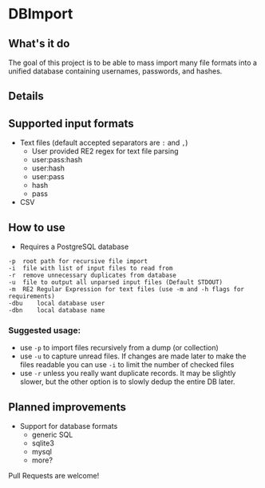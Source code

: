 # DBImport

## What's it do
The goal of this project is to be able to mass import many file formats into a unified database containing usernames, passwords, and hashes.

## Details

## Supported input formats
* Text files (default accepted separators are `:` and `,`)
	* User provided RE2 regex for text file parsing
	* user:pass:hash
	* user:hash
	* user:pass
	* hash
	* pass
* CSV

## How to use
* Requires a PostgreSQL database
```
-p	root path for recursive file import
-i	file with list of input files to read from
-r	remove unnecessary duplicates from database
-u	file to output all unparsed input files (Default STDOUT)
-m	RE2 Regular Expression for text files (use -m and -h flags for requirements)
-dbu	local database user
-dbn	local database name
```
### Suggested usage:
* use `-p` to import files recursively from a dump (or collection)
* use `-u` to capture unread files. If changes are made later to make the files readable you can use `-i` to limit the number of checked files
* use `-r` unless you really want duplicate records. It may be slightly slower, but the other option is to slowly dedup the entire DB later.

## Planned improvements
* Support for database formats
	* generic SQL
	* sqlite3
	* mysql
	* more?

Pull Requests are welcome!